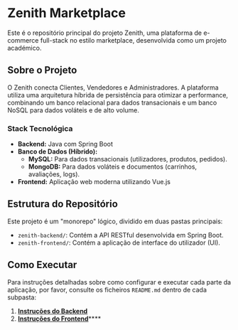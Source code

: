 # Zenith Marketplace

Este é o repositório principal do projeto Zenith, uma plataforma de e-commerce full-stack no estilo marketplace, desenvolvida como um projeto académico.

## Sobre o Projeto

O Zenith conecta Clientes, Vendedores e Administradores. A plataforma utiliza uma arquitetura híbrida de persistência para otimizar a performance, combinando um banco relacional para dados transacionais e um banco NoSQL para dados voláteis e de alto volume.

### Stack Tecnológica

* **Backend:** Java com Spring Boot
* **Banco de Dados (Híbrido):**
    * **MySQL:** Para dados transacionais (utilizadores, produtos, pedidos).
    * **MongoDB:** Para dados voláteis e documentos (carrinhos, avaliações, logs).
* **Frontend:** Aplicação web moderna utilizando Vue.js

## Estrutura do Repositório

Este projeto é um "monorepo" lógico, dividido em duas pastas principais:

* `zenith-backend/`: Contém a API RESTful desenvolvida em Spring Boot.
* `zenith-frontend/`: Contém a aplicação de interface do utilizador (UI).

## Como Executar

Para instruções detalhadas sobre como configurar e executar cada parte da aplicação, por favor, consulte os ficheiros `README.md` dentro de cada subpasta:

1.  [**Instruções do Backend**](./zenith-backend/README.md)
2.  [**Instruções do Frontend**](./zenith-frontend/README.md)****
